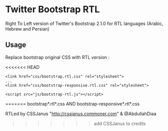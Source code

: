 Twitter Bootstrap RTL
=====================

Right To Left version of Twitter's Bootstrap 2.1.0 for RTL languages (Arabic, Hebrew and Persian)

Usage
-----

Replace bootstrap original CSS with RTL version :

<<<<<<< HEAD
```
<link href="css/bootstrap.rtl.css" rel="stylesheet">
...
<link href="css/bootstrap-responsive.rtl.css" rel="stylesheet">
```

```
<script src="js/bootstrap-rtl.js"></script>
```
=======
bootstrap*.rtl*.css AND bootstrap-responsive*.rtl*.css

RTLed by CSSJanus "http://cssjanus.commoner.com" & @AbdullahDiaa
>>>>>>> add CSSJanus to credits
